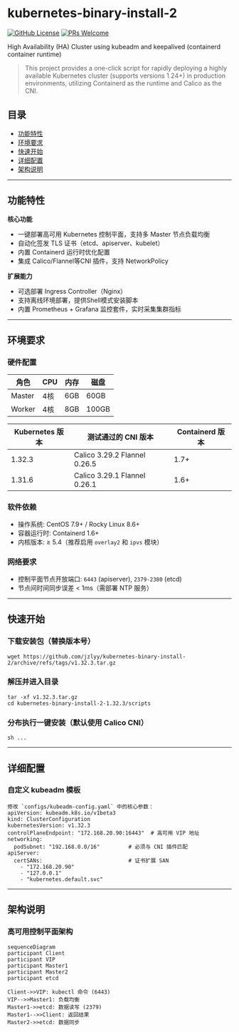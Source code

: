 # kubernetes-binary-install-2
[![GitHub License](https://img.shields.io/github/license/zfc-6/kubernetes-binary-install-2)](https://github.com/zfc-6/kubernetes-binary-install-2)
[![PRs Welcome](https://img.shields.io/badge/PRs-welcome-brightgreen)](CONTRIBUTING.md)

High Availability (HA) Cluster using kubeadm and keepalived (containerd container runtime)

>This project provides a one-click script for rapidly deploying a highly available Kubernetes cluster (supports versions 1.24+) in production environments, utilizing Containerd as the runtime and Calico as the CNI.

## 目录
- [功能特性](#功能特性)
- [环境要求](#环境要求)
- [快速开始](#快速开始)
- [详细配置](#详细配置)
- [架构说明](#架构说明)

---
## 功能特性
**核心功能**
- 一键部署高可用 Kubernetes 控制平面，支持多 Master 节点负载均衡
- 自动化签发 TLS 证书（etcd、apiserver、kubelet）
- 内置 Containerd 运行时优化配置
- 集成 Calico/Flannel等CNI 插件，支持 NetworkPolicy

**扩展能力**
- 可选部署 Ingress Controller（Nginx）
- 支持离线环境部署，提供Shell模式安装脚本
- 内置 Prometheus + Grafana 监控套件，实时采集集群指标
---

## 环境要求
### **硬件配置**
| 角色       | CPU  | 内存 | 磁盘  |
|------------|------|------|-------|
| Master     | 4核  | 6GB  | 60GB  | 
| Worker     | 4核  | 8GB  | 100GB |

| Kubernetes 版本 |        测试通过的 CNI 版本        |  Containerd 版本 |
|-----------------|-----------------------------------|------------------|
| 1.32.3          | Calico 3.29.2  Flannel 0.26.5       | 1.7+             |
| 1.31.6          | Calico 3.29.1  Flannel 0.26.1       | 1.6+             |

### **软件依赖**
- 操作系统: CentOS 7.9+ / Rocky Linux 8.6+
- 容器运行时: Containerd 1.6+
- 内核版本: ≥ 5.4（推荐启用 `overlay2` 和 `ipvs` 模块）

### **网络要求**
- 控制平面节点开放端口: `6443` (apiserver), `2379-2380` (etcd)
- 节点间时间同步误差 < 1ms（需部署 NTP 服务）
---
## 快速开始
### 下载安装包（替换版本号）
    wget https://github.com/jzlyy/kubernetes-binary-install-2/archive/refs/tags/v1.32.3.tar.gz

### 解压并进入目录
    tar -xf v1.32.3.tar.gz
    cd kubernetes-binary-install-2-1.32.3/scripts

### 分布执行一键安装（默认使用 Calico CNI）
    sh ...
---
## 详细配置
### 自定义 kubeadm 模板
    修改 `configs/kubeadm-config.yaml` 中的核心参数：
    apiVersion: kubeadm.k8s.io/v1beta3
    kind: ClusterConfiguration
    kubernetesVersion: v1.32.3
    controlPlaneEndpoint: "172.168.20.90:16443"  # 高可用 VIP 地址
    networking:
      podSubnet: "192.168.0.0/16"         # 必须与 CNI 插件匹配
    apiServer:
      certSANs:                           # 证书扩展 SAN
        - "172.168.20.90"
        - "127.0.0.1"
        - "kubernetes.default.svc"
---
## 架构说明
### 高可用控制平面架构
    sequenceDiagram
    participant Client
    participant VIP
    participant Master1
    participant Master2
    participant etcd

    Client->>VIP: kubectl 命令 (6443)
    VIP-->>Master1: 负载均衡
    Master1->>etcd: 数据读写 (2379)
    Master1-->>Client: 返回结果
    Master2->>etcd: 数据同步

